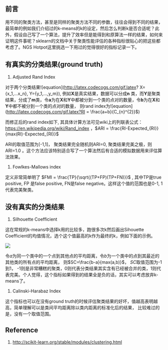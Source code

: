 ## 前言

用不同的聚类方法，甚至是同样的聚类方法不同的参数，往往会得到不同的结果，最简单的例如我们介绍过的k-means的k的设定，然后怎么判断k是否合适呢？此外，假设自己写了一个算法，提升了效率但是能得到和原算法一样的结果，如何来证明这件事呢？sklearn的文档中关于聚类性能评估的各种指标很贴心的把这些都考虑了。NGS Hotpot这里挑选一下用过的觉得很好的指标记录一下。 



## 有真实的分类结果(ground truth)   

1.  Adjusted Rand Index      

对于两个分类结果![equation](http://latex.codecogs.com/gif.latex? X={x_1,...x_n}, Y={y_1,...,y_m}), 例如**X**是真实结果，数据可以分成**n** 类，而**Y**是聚类结果，分成了**m**类，令**a**为在**X**和**Y**中都被分到一个类的点对的数量，令**b**为在**X**和**Y**中都不被分到一个类的点对的数量， 则rand index为![equation](http://latex.codecogs.com/gif.latex?RI = \frac{a+b}{C_{n}^{2}}$)

而修正后的rand index如下, 其具体计算方法可见wiki上的列联表公式：https://en.wikipedia.org/wiki/Rand_index ，$ARI = \frac{RI-Expected_{RI}}{max(RI)-Expected_{RI}}$

ARI的取值范围为[-1,1]， 聚类结果完全随机则ARI=0, 聚类结果完美之极，则ARI=1.0 。这个方法应该特别适合写了一个算法然后有合适的模拟数据用来评估算法效果。 



1. Fowlkes-Mallows index  

定义非常简单明了 $FMI = \frac{TP}{\sqrt{(TP+FP)(TP+FN)}}$ , 其中TP是true positive, FP 是false positive, FN是false negative。这样这个值的范围也是0-1, 1代表完美聚类。



## 没有真实的分类结果

1. Silhouette Coefficient 

这在常规的k-means中选择k用的比较多，跑很多次k然后画出Sihouette Coefficient的均值情况，选个这个值最高的k作为最终的k，例如下面的示例。

![](http://scikit-learn.org/stable/_images/sphx_glr_plot_kmeans_silhouette_analysis_003.png)

令$a$为同一个类中的一个点到其他点的平均距离，令$b$为一个类中的点到其最近的其他类的所有点的平均距离， 则$SC=\frac{b-a}{max(a,b)}$， $SC$取值范围为-1到1， -1则是非常糟糕的聚类，0则代表分类结果其实含有已经被合并的类，1则代表完美。个人觉得，这个指标如果得到的结果全是负的话，其实可以考虑放弃k-means了。



1. Calinski-Harabaz Index

这个指标也可以在没有ground truth的时候评估聚类结果的好坏，值越高表明越高，简单理解可以是类间平均距离除以类内距离的标准化后的结果， 比较难过的是，没有一个取值范围。



## Reference 

1. http://scikit-learn.org/stable/modules/clustering.html
